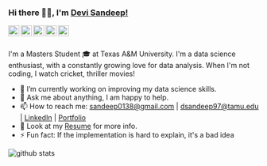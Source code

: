 ### Hi there 👋🏽, I'm [Devi Sandeep!](http://dsandeep0138.github.io/) 

<a href="https://twitter.com/sandeep_devi">
  <img align="left" alt="Devi Sandeep | Twitter" width="22px" src="https://cdn.jsdelivr.net/npm/simple-icons@v3/icons/twitter.svg" />
</a>
<a href="https://www.linkedin.com/in/dsandeep97">
  <img align="left" alt="Sandeep's LinkedIn" width="22px" src="https://cdn.jsdelivr.net/npm/simple-icons@v3/icons/linkedin.svg" />
</a>
<a href="https://leetcode.com/sandeep0138/">
  <img align="left" alt="Sandeep's Leetcode" width="22px" src="https://cdn.jsdelivr.net/npm/simple-icons@v3/icons/leetcode.svg" />
</a>
<a href="https://www.instagram.com/devi.sandeep/">
  <img align="left" alt="Sandeep's instagram" width="22px" src="https://cdn.jsdelivr.net/npm/simple-icons@v3/icons/instagram.svg" />
</a>
<a href="https://www.facebook.com/sandeep.devi.3/">
  <img align="left" alt="Sandeep's facebook" width="22px" src="https://cdn.jsdelivr.net/npm/simple-icons@v3/icons/facebook.svg" />
</a>

<br />
<br />

I'm a Masters Student 🎓 at Texas A&M University. I'm a data science enthusiast, with a constantly growing love for data analysis. When I'm not coding, I watch cricket, thriller movies!

- 🔭 I’m currently working on improving my data science skills.
- 💬 Ask me about anything, I am happy to help.
- 📫 How to reach me: sandeep0138@gmail.com | dsandeep97@tamu.edu | [LinkedIn](https://linkedin.com/in/dsandeep97) | [Portfolio](https://dsandeep0138.github.io/)
- 📝 Look at my [Resume](https://dsandeep0138.github.io/Resume.pdf) for more info.
- ⚡ Fun fact: If the implementation is hard to explain, it's a bad idea

![github stats](https://github-readme-stats.vercel.app/api?username=dsandeep0138&show_icons=true&hide_border=true)
